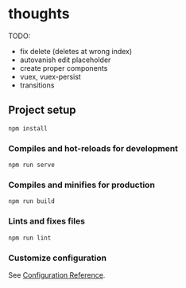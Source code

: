 # thoughts

TODO:

- fix delete (deletes at wrong index)
- autovanish edit placeholder
- create proper components
- vuex, vuex-persist
- transitions

## Project setup

```
npm install
```

### Compiles and hot-reloads for development

```
npm run serve
```

### Compiles and minifies for production

```
npm run build
```

### Lints and fixes files

```
npm run lint
```

### Customize configuration

See [Configuration Reference](https://cli.vuejs.org/config/).

